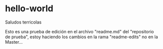 # hello-world

Saludos terricolas

Esto es una prueba de edición en el archivo "readme.md" del "repositorio de prueba",
estoy haciendo los cambios en la rama "readme-edits" no en la Master...
